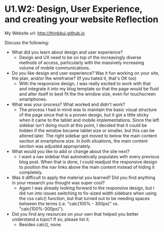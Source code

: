 # U1.W2: Design, User Experience, and creating your website Reflection

My Website url: <!-- Website URL here (remove comment) --><a href="http://thinkbui.github.io">http://thinkbui.github.io</a>

Discuss the following:
* What did you learn about design and user experience? 
	* Design and UX need to be on top of the increasingly diverse methods of access, particularly with the massively increasing volume of mobile communications.
* Do you like design and user experience? Was it fun working on your site, the plan, and/or the wireframe? (If you hated it, that's OK too)
	* With the responsive design, I was really excited to work with that and integrate it into my blog template so that the page would be fluid and alter itself to best fit the the window size, even for touchscreen smartphones.
* What was your process? What worked and didn't work?
	* The process I had in mind was to maintain the basic visual structure of the page since that is a proven design, but it got a little sticky when it came to the tablet and mobile implementations.  Since the left sidebar isn't doing much at this point, I decided that it could be hidden if the window became tablet size or smaller, but this can be altered later.  The right sidebar got moved to below the main content section at smartphone size.  In both situations, the main content section was adjusted appropriately.
* What would you like to add or change about the site next?
	* I want a nav sidebar that automatically populates with every previous blog post.  When that is done, I could readjust the responsive design to position the nav links above the main content instead of hiding it completely.
* Was it difficult to apply the material you learned? Did you find anything in your research you thought was super cool?
	* Again I was already looking forward to the responsive design, but I did run into issues switching to fix-sized width sidebars when using the css calc() function, but that turned out to be needing spaces between the terms (i.e. "calc(100% - 300px)" vs. "calc(100%-300px)").
* Did you find any resources on your own that helped you better understand a topic? If so, please list it.
	* Besides calc(), none.